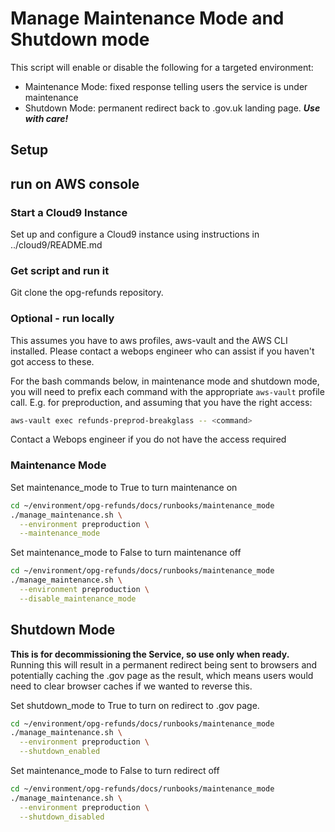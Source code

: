 # Manage Maintenance Mode and Shutdown mode

This script will enable or disable the following for a targeted environment:

- Maintenance Mode: fixed response telling users the service is under maintenance
- Shutdown Mode: permanent redirect back to .gov.uk landing page. ***Use with care!***

## Setup

## run on AWS console

### Start a Cloud9 Instance

Set up and configure a Cloud9 instance using instructions in ../cloud9/README.md

### Get script and run it

Git clone the opg-refunds repository.

### Optional - run locally

This assumes you have to aws profiles, aws-vault and the AWS CLI installed. Please contact a webops engineer who can assist if you haven't got access to these.

For the bash commands below, in maintenance mode and shutdown mode, you will need to prefix each command with the appropriate `aws-vault` profile call. E.g. for preproduction, and assuming that you have the right access:

```bash
aws-vault exec refunds-preprod-breakglass -- <command>
```

Contact a Webops engineer if you do not have the access required

### Maintenance Mode

Set maintenance_mode to True to turn maintenance on

``` bash
cd ~/environment/opg-refunds/docs/runbooks/maintenance_mode
./manage_maintenance.sh \
  --environment preproduction \
  --maintenance_mode
```

Set maintenance_mode to False to turn maintenance off

``` bash
cd ~/environment/opg-refunds/docs/runbooks/maintenance_mode
./manage_maintenance.sh \
  --environment preproduction \
  --disable_maintenance_mode
```

## Shutdown Mode

**This is for decommissioning the Service, so use only when ready.** Running this will result in a permanent redirect being sent to browsers and potentially caching the .gov page as the result, which means users would need to clear browser caches if we wanted to reverse this.

Set shutdown_mode to True to turn  on redirect to .gov page.

``` bash
cd ~/environment/opg-refunds/docs/runbooks/maintenance_mode
./manage_maintenance.sh \
  --environment preproduction \
  --shutdown_enabled
```

Set maintenance_mode to False to turn redirect off

``` bash
cd ~/environment/opg-refunds/docs/runbooks/maintenance_mode
./manage_maintenance.sh \
  --environment preproduction \
  --shutdown_disabled
```

